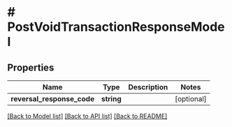 # # PostVoidTransactionResponseModel

## Properties

Name | Type | Description | Notes
------------ | ------------- | ------------- | -------------
**reversal_response_code** | **string** |  | [optional]

[[Back to Model list]](../../README.md#models) [[Back to API list]](../../README.md#endpoints) [[Back to README]](../../README.md)
